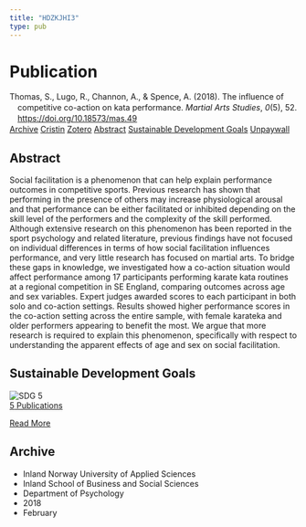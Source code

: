 ```yaml
---
title: "HDZKJHI3"
type: pub
---
```

<h1>Publication</h1>
<article id="csl-bib-container-HDZKJHI3" class="csl-bib-container">
  <div class="csl-bib-body" style="line-height: 1.35; padding-left: 1em; text-indent:-1em;">
  <div class="csl-entry">Thomas, S., Lugo, R., Channon, A., &amp; Spence, A. (2018). The influence of competitive co-action on kata performance. <i>Martial Arts Studies</i>, <i>0</i>(5), 52. <a href="https://doi.org/10.18573/mas.49">https://doi.org/10.18573/mas.49</a></div>
</div>
  <div class="csl-bib-buttons">
    <a href="#taxonomy-article-HDZKJHI3" class="csl-bib-button">Archive</a>
    <a href="https://app.cristin.no/results/show.jsf?id=1564425" alt="Cristin URL" class="csl-bib-button">Cristin</a>
    <a href="http://zotero.org/groups/5402882/items/HDZKJHI3" alt="Zotero URL" class="csl-bib-button">Zotero</a>
    <a href="#abstract-article-HDZKJHI3" class="csl-bib-button">Abstract</a>
    <a href="#sdg-article-HDZKJHI3" class="csl-bib-button">Sustainable Development Goals</a>
    <a href="http://mas.cardiffuniversitypress.org/articles/10.18573/mas.49/galley/55/download/" class="csl-bib-button">Unpaywall</a>
  </div>
  <div id="csl-bib-meta-container-HDZKJHI3"></div>
</article>
<div id="csl-bib-meta-HDZKJHI3" class="csl-bib-meta">
  <article id="abstract-article-HDZKJHI3" class="abstract-article">
    <h1>Abstract</h1>
    Social facilitation is a phenomenon that can help explain performance outcomes in competitive sports. Previous research has shown that performing in the presence of others may increase physiological arousal and that performance can be either facilitated or inhibited depending on the skill level of the performers and the complexity of the skill performed. Although extensive research on this phenomenon has been reported in the sport psychology and related literature, previous findings have not focused on individual differences in terms of how social facilitation influences performance, and very little research has focused on martial arts. To bridge these gaps in knowledge, we investigated how a co-action situation would affect performance among 17 participants performing karate kata routines at a regional competition in SE England, comparing outcomes across age and sex variables. Expert judges awarded scores to each participant in both solo and co-action settings. Results showed higher performance scores in the co-action setting across the entire sample, with female karateka and older performers appearing to benefit the most. We argue that more research is required to explain this phenomenon, specifically with respect to understanding the apparent effects of age and sex on social facilitation.
  </article>
  <article id="sdg-article-HDZKJHI3" class="sdg-article">
    <h1>Sustainable Development Goals</h1>
    <div class="sdg-container"><div id="sdg5" class="sdg"> <img src="{{< params subfolder >}}images/sdg/sdg05_en.png" class="image" alt="SDG 5"> <div class="sdg-overlay"> <a href="{{< params subfolder >}}en/archive/?sdg=5#archive" class="sdg-publication-count"><span>5</span> Publications</a> <p><a href="https://sdgs.un.org/goals/goal5" class="sdg-read-more">Read More</a></p> </div> </div></div>
  </article>
  <article id="taxonomy-article-HDZKJHI3" class="taxonomy-article">
    <h1>Archive</h1>
    <ul>
      <li>Inland Norway University of Applied Sciences</li>
      <li>Inland School of Business and Social Sciences</li>
      <li>Department of Psychology</li>
      <li>2018</li>
      <li>February</li>
    </ul>
  </article>
</div>
